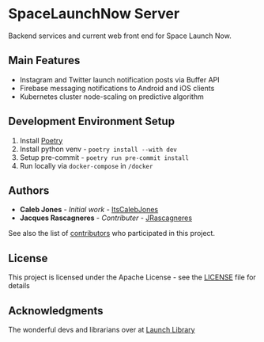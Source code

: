 # SpaceLaunchNow Server
Backend services and current web front end for Space Launch Now.

## Main Features

* Instagram and Twitter launch notification posts via Buffer API
* Firebase messaging notifications to Android and iOS clients
* Kubernetes cluster node-scaling on predictive algorithm

## Development Environment Setup
1. Install [Poetry](https://python-poetry.org/docs/#installing-with-the-official-installer)
2. Install python venv - `poetry install --with dev`
3. Setup pre-commit - `poetry run pre-commit install`
4. Run locally via `docker-compose` in `/docker`

## Authors

* **Caleb Jones**           - *Initial work*    - [ItsCalebJones](https://github.com/ItsCalebJones)
* **Jacques Rascagneres**   - *Contributer*     - [JRascagneres](https://github.com/JRascagneres)

See also the list of [contributors](https://github.com/itscalebjones/SpaceLaunchNow-Server/contributors) who participated in this project.

## License

This project is licensed under the Apache License - see the [LICENSE](LICENSE.md) file for details

## Acknowledgments

The wonderful devs and librarians over at [Launch Library](https://launchlibrary.net/)
